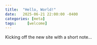 ```yaml
---
title:  "Hello, World!"
date:   2025-06-21 22:00:00 -0400
categories: [meta]
tags:     [welcome]
---
```


Kicking off the new site with a short note…
